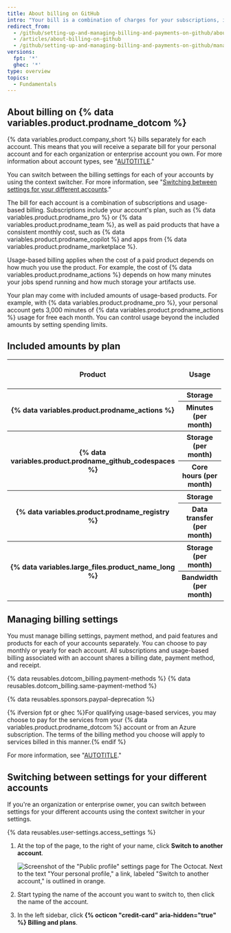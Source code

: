 ```yaml
---
title: About billing on GitHub
intro: "Your bill is a combination of charges for your subscriptions, including your account's plan, and usage-based billing."
redirect_from:
  - /github/setting-up-and-managing-billing-and-payments-on-github/about-billing-on-github
  - /articles/about-billing-on-github
  - /github/setting-up-and-managing-billing-and-payments-on-github/managing-your-github-billing-settings/about-billing-on-github
versions:
  fpt: '*'
  ghec: '*'
type: overview
topics:
  - Fundamentals
---
```


## About billing on {% data variables.product.prodname_dotcom %}

{% data variables.product.company_short %} bills separately for each account. This means that you will receive a separate bill for your personal account and for each organization or enterprise account you own. For more information about account types, see "[AUTOTITLE](/get-started/learning-about-github/types-of-github-accounts)."

You can switch between the billing settings for each of your accounts by using the context switcher. For more information, see "[Switching between settings for your different accounts](#switching-between-settings-for-your-different-accounts)."

The bill for each account is a combination of subscriptions and usage-based billing. Subscriptions include your account's plan, such as {% data variables.product.prodname_pro %} or {% data variables.product.prodname_team %}, as well as paid products that have a consistent monthly cost, such as {% data variables.product.prodname_copilot %} and apps from {% data variables.product.prodname_marketplace %}.

Usage-based billing applies when the cost of a paid product depends on how much you use the product. For example, the cost of {% data variables.product.prodname_actions %} depends on how many minutes your jobs spend running and how much storage your artifacts use.

Your plan may come with included amounts of usage-based products. For example, with {% data variables.product.prodname_pro %}, your personal account gets 3,000 minutes of {% data variables.product.prodname_actions %} usage for free each month. You can control usage beyond the included amounts by setting spending limits.

## Included amounts by plan

<table>
  <tr>
    <th><b>Product</b></th>
    <th><b>Usage</b></th>
    <th><b>{% data variables.product.prodname_free_user %}</b></th>
    <th><b>{% data variables.product.prodname_pro %}</b></th>
    <th><b>{% data variables.product.prodname_free_team %} for organizations</b></th>
    <th><b>{% data variables.product.prodname_team %}</b></th>
    <th><b>{% data variables.product.prodname_ghe_cloud %}</b></th>
  </tr>
  <tr>
    <th rowspan="2" scope="rowgroup"><b>{% data variables.product.prodname_actions %}</b></th>
    <th><b>Storage</b></th>
    <td>500 MB</th>
    <td>1 GB</th>
    <td>500 MB</th>
    <td>2 GB</th>
    <td>50 GB</th>
  </tr>
  <tr>
    <th><b>Minutes (per month)</b></th>
    <td>2,000</th>
    <td>3,000</th>
    <td>2,000</th>
    <td>3,000</th>
    <td>50,000</th>
  </tr>
   <tr>
    <th rowspan="2" scope="rowgroup"><b>{% data variables.product.prodname_github_codespaces %}</b></th>
    <th><b>Storage (per month)</b></th>
    <td>15 GB</th>
    <td>20 GB</th>
    <td>None</th>
    <td>None</th>
    <td>None</th>
  </tr>
  <tr>
    <th><b>Core hours (per month)</b></th>
    <td>120</th>
    <td>180</th>
    <td>None</th>
    <td>None</th>
    <td>None</th>
  </tr>
  <tr>
    <th rowspan="2" scope="rowgroup"><b>{% data variables.product.prodname_registry %}</b></th>
    <th><b>Storage</b></th>
    <td>500 MB</th>
    <td>2 GB</th>
    <td>500 MB</th>
    <td>2 GB</th>
    <td>50 GB</th>
  </tr>
  <tr>
    <th><b>Data transfer (per month)</b></th>
    <td>1 GB</th>
    <td>10 GB</th>
    <td>1 GB</th>
    <td>10 GB</th>
    <td>100 GB</th>
  </tr>
  <tr>
    <th rowspan="2" scope="rowgroup"><b>{% data variables.large_files.product_name_long %}</b></th>
    <th><b>Storage (per month)</b></th>
    <td>1 GB</th>
    <td>1 GB</th>
    <td>1 GB</th>
    <td>1 GB</th>
    <td>1 GB</th>
  </tr>
  <tr>
    <th><b>Bandwidth (per month)</b></th>
    <td>1 GB</th>
    <td>1 GB</th>
    <td>1 GB</th>
    <td>1 GB</th>
    <td>1 GB</th>
  </tr>
</table>

## Managing billing settings

You must manage billing settings, payment method, and paid features and products for each of your accounts separately. You can choose to pay monthly or yearly for each account. All subscriptions and usage-based billing associated with an account shares a billing date, payment method, and receipt.

{% data reusables.dotcom_billing.payment-methods %} {% data reusables.dotcom_billing.same-payment-method %}

{% data reusables.sponsors.paypal-deprecation %}

{% ifversion fpt or ghec %}For qualifying usage-based services, you may choose to pay for the services from your {% data variables.product.prodname_dotcom %} account or from an Azure subscription. The terms of the billing method you choose will apply to services billed in this manner.{% endif %}

For more information, see "[AUTOTITLE](/billing/managing-your-github-billing-settings)."

## Switching between settings for your different accounts

If you're an organization or enterprise owner, you can switch between settings for your different accounts using the context switcher in your settings.

{% data reusables.user-settings.access_settings %}
1. At the top of the page, to the right of your name, click **Switch to another account**.

   ![Screenshot of the "Public profile" settings page for The Octocat. Next to the text "Your personal profile," a link, labeled "Switch to another account," is outlined in orange.](/assets/images/help/settings/context-switcher-button.png)
1. Start typing the name of the account you want to switch to, then click the name of the account.
1. In the left sidebar, click **{% octicon "credit-card" aria-hidden="true" %} Billing and plans**.

